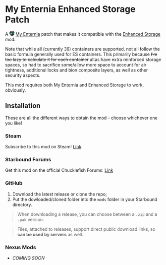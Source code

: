 # My Enternia Enhanced Storage Patch

A ![ ](https://raw.githubusercontent.com/Ceterai/Enternia/main/interface/bookmarks/icons/ct_alterash_planet.png) [My Enternia](https://github.com/Ceterai/Enternia) patch that makes it compatible with the [Enhanced Storage](https://steamcommunity.com/workshop/filedetails/?id=731220462) mod.

Note that while all (currently 36) containers are supported, not all follow the basic formula generally used for ES containers. This primarily because ~~I'm too lazy to calculate it for each container~~ altas have extra reinforced storage spaces, so had to sacrifice some/allow more space to account for air tightness, additional locks and bion composite layers, as well as other security aspects.

This mod requires both My Enternia and Enhanced Storage to work, obviously.

## Installation

These are all the different ways to obtain the mod - choose whichever one you like!

### Steam

Subscribe to this mod on Steam! [Link](https://steamcommunity.com/workshop/filedetails/?id=3278292921)

### Starbound Forums

Get this mod on the official Chucklefish Forums: [Link](https://community.playstarbound.com/resources/my-enternia-enhanced-storage-patch.6318/)

### GitHub

1. Download the latest release or clone the repo;
1. Put the dowloaded/cloned folder into the `mods` folder in your Starbound directory.

> When downloading a release, you can choose between a `.zip` and a `.pak` version.

> Files, attached to releases, support direct public download links, so **can be used by servers** as well.

### Nexus Mods

- *COMING SOON*
